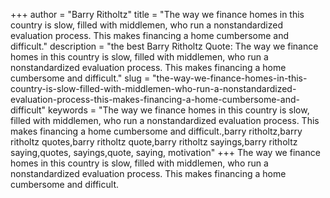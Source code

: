 +++
author = "Barry Ritholtz"
title = "The way we finance homes in this country is slow, filled with middlemen, who run a nonstandardized evaluation process. This makes financing a home cumbersome and difficult."
description = "the best Barry Ritholtz Quote: The way we finance homes in this country is slow, filled with middlemen, who run a nonstandardized evaluation process. This makes financing a home cumbersome and difficult."
slug = "the-way-we-finance-homes-in-this-country-is-slow-filled-with-middlemen-who-run-a-nonstandardized-evaluation-process-this-makes-financing-a-home-cumbersome-and-difficult"
keywords = "The way we finance homes in this country is slow, filled with middlemen, who run a nonstandardized evaluation process. This makes financing a home cumbersome and difficult.,barry ritholtz,barry ritholtz quotes,barry ritholtz quote,barry ritholtz sayings,barry ritholtz saying,quotes, sayings,quote, saying, motivation"
+++
The way we finance homes in this country is slow, filled with middlemen, who run a nonstandardized evaluation process. This makes financing a home cumbersome and difficult.
